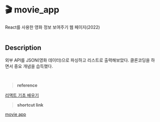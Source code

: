 # 🎬 movie_app
React를 사용한 영화 정보 보여주기 웹 페이지(2022)
<br><br>

## Description
외부 API를 JSON(영화 데이터)으로 파싱하고 리스트로 출력해보았다.
클론코딩을 하면서 중요 개념을 습득했다.

<br>

> **reference**

[리액트 기초 배우기](https://www.youtube.com/watch?v=sM2p1EqTlw4&list=PL7jH19IHhOLOFTVD4R8FeZWkwpVi8-9Fv&index=2)


>**shortcut link**

[movie app](https://kylee31.github.io/movie_app/)
